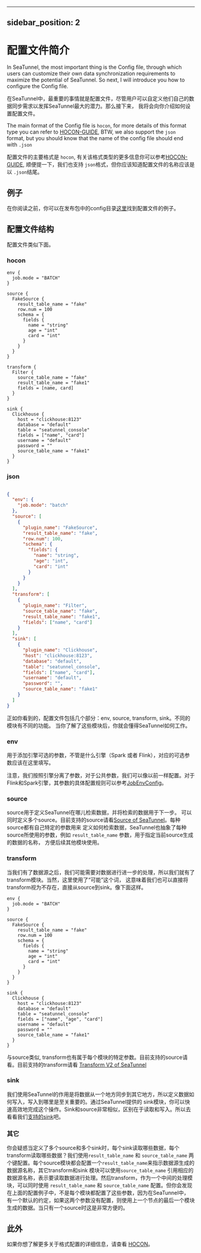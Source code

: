 ---

sidebar_position: 2
-------------------

# 配置文件简介

In SeaTunnel, the most important thing is the Config file, through which users can customize their own data
synchronization requirements to maximize the potential of SeaTunnel. So next, I will introduce you how to
configure the Config file.

在SeaTunnel中，最重要的事情就是配置文件，尽管用户可以自定义他们自己的数据同步需求以发挥SeaTunnel最大的潜力。那么接下来，
我将会向你介绍如何设置配置文件。

The main format of the Config file is `hocon`, for more details of this format type you can refer to [HOCON-GUIDE](https://github.com/lightbend/config/blob/main/HOCON.md),
BTW, we also support the `json` format, but you should know that the name of the config file should end with `.json`

配置文件的主要格式是 `hocon`, 有关该格式类型的更多信息你可以参考[HOCON-GUIDE](https://github.com/lightbend/config/blob/main/HOCON.md),
顺便提一下，我们也支持 `json`格式，但你应该知道配置文件的名称应该是以 `.json`结尾。

## 例子

在你阅读之前，你可以在发布包中的config目录[这里](https://github.com/apache/seatunnel/tree/dev/config)找到配置文件的例子。

## 配置文件结构

配置文件类似下面。

### hocon

```hocon
env {
  job.mode = "BATCH"
}

source {
  FakeSource {
    result_table_name = "fake"
    row.num = 100
    schema = {
      fields {
        name = "string"
        age = "int"
        card = "int"
      }
    }
  }
}

transform {
  Filter {
    source_table_name = "fake"
    result_table_name = "fake1"
    fields = [name, card]
  }
}

sink {
  Clickhouse {
    host = "clickhouse:8123"
    database = "default"
    table = "seatunnel_console"
    fields = ["name", "card"]
    username = "default"
    password = ""
    source_table_name = "fake1"
  }
}
```

### json

```json

{
  "env": {
    "job.mode": "batch"
  },
  "source": [
    {
      "plugin_name": "FakeSource",
      "result_table_name": "fake",
      "row.num": 100,
      "schema": {
        "fields": {
          "name": "string",
          "age": "int",
          "card": "int"
        }
      }
    }
  ],
  "transform": [
    {
      "plugin_name": "Filter",
      "source_table_name": "fake",
      "result_table_name": "fake1",
      "fields": ["name", "card"]
    }
  ],
  "sink": [
    {
      "plugin_name": "Clickhouse",
      "host": "clickhouse:8123",
      "database": "default",
      "table": "seatunnel_console",
      "fields": ["name", "card"],
      "username": "default",
      "password": "",
      "source_table_name": "fake1"
    }
  ]
}

```

正如你看到的，配置文件包括几个部分：env, source, transform, sink。不同的模块有不同的功能。
当你了解了这些模块后，你就会懂得SeaTunnel如何工作。

### env

用于添加引擎可选的参数，不管是什么引擎（Spark 或者 Flink），对应的可选参数应该在这里填写。

注意，我们按照引擎分离了参数，对于公共参数，我们可以像以前一样配置。对于Flink和Spark引擎，其参数的具体配置规则可以参考[JobEnvConfig](./JobEnvConfig.md)。

<!-- TODO add supported env parameters -->

### source

source用于定义SeaTunnel在哪儿检索数据，并将检索的数据用于下一步。
可以同时定义多个source。目前支持的source请看[Source of SeaTunnel](../connector-v2/source)。每种source都有自己特定的参数用来
定义如何检索数据，SeaTunnel也抽象了每种source所使用的参数，例如 `result_table_name` 参数，用于指定当前source生成的数据的名称，
方便后续其他模块使用。

### transform

当我们有了数据源之后，我们可能需要对数据进行进一步的处理，所以我们就有了transform模块。当然，这里使用了“可能”这个词，
这意味着我们也可以直接将transform视为不存在，直接从source到sink。像下面这样。

```hocon
env {
  job.mode = "BATCH"
}

source {
  FakeSource {
    result_table_name = "fake"
    row.num = 100
    schema = {
      fields {
        name = "string"
        age = "int"
        card = "int"
      }
    }
  }
}

sink {
  Clickhouse {
    host = "clickhouse:8123"
    database = "default"
    table = "seatunnel_console"
    fields = ["name", "age", "card"]
    username = "default"
    password = ""
    source_table_name = "fake1"
  }
}
```

与source类似, transform也有属于每个模块的特定参数。目前支持的source请看。目前支持的transform请看 [Transform V2 of SeaTunnel](../../en/transform-v2)

<!-- TODO missing source links --->

### sink

我们使用SeaTunnel的作用是将数据从一个地方同步到其它地方，所以定义数据如何写入，写入到哪里是至关重要的。通过SeaTunnel提供的
sink模块，你可以快速高效地完成这个操作。Sink和source非常相似，区别在于读取和写入。所以去看看我们[支持的sink](../../en/connector-v2/sink)吧。

### 其它

你会疑惑当定义了多个source和多个sink时，每个sink读取哪些数据，每个transform读取哪些数据？我们使用`result_table_name` 和
`source_table_name` 两个键配置。每个source模块都会配置一个`result_table_name`来指示数据源生成的数据源名称，其它transform和sink
模块可以使用`source_table_name` 引用相应的数据源名称，表示要读取数据进行处理。然后transform，作为一个中间的处理模块，可以同时使用
`result_table_name` 和 `source_table_name` 配置。但你会发现在上面的配置例子中，不是每个模块都配置了这些参数，因为在SeaTunnel中，
有一个默认的约定，如果这两个参数没有配置，则使用上一个节点的最后一个模块生成的数据。当只有一个source时这是非常方便的。

## 此外

如果你想了解更多关于格式配置的详细信息，请查看 [HOCON](https://github.com/lightbend/config/blob/main/HOCON.md)。
